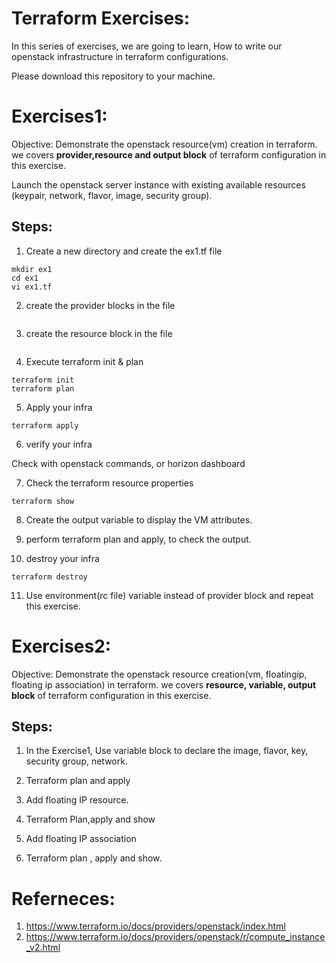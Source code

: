 Terraform Exercises:
=====================

In this series of exercises, 
we are going to learn, How to write our openstack infrastructure in terraform configurations.

Please download this repository to your machine.



Exercises1:
=====================
Objective:  Demonstrate the openstack resource(vm) creation in terraform. we covers **provider,resource and output block**  of terraform configuration in this exercise.

Launch the openstack server instance with existing available resources (keypair, network, flavor, image, security group).


Steps:
------------
1. Create a new directory and create the ex1.tf file 

```
mkdir ex1
cd ex1
vi ex1.tf
```

2. create the provider blocks in the file

```

```

3. create the resource block in the file

```
```

4. Execute terraform init & plan

```
terraform init
terraform plan
```


5. Apply your infra

```
terraform apply
```

6. verify your infra

Check with openstack commands, or horizon dashboard


7. Check the terraform resource properties

```
terraform show
```


8. Create the output variable to display the VM attributes.



9. perform terraform plan and apply, to check the output.


10. destroy your infra

```
terraform destroy
```


11. Use environment(rc file) variable instead of provider block and repeat this exercise.


Exercises2:
=====================


Objective:  Demonstrate the openstack resource creation(vm, floatingip, floating ip association) in terraform. we covers **resource, variable, output block**  of terraform configuration in this exercise.

Steps:
------------
1) In the Exercise1, Use variable block  to declare the image, flavor, key, security group, network. 

2) Terraform plan and apply

3) Add floating IP resource.

4) Terraform Plan,apply and show

5) Add floating IP association  

6) Terraform plan , apply and show.


Referneces:
===============
1. https://www.terraform.io/docs/providers/openstack/index.html
2. https://www.terraform.io/docs/providers/openstack/r/compute_instance_v2.html
 

